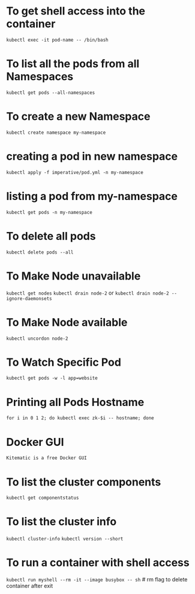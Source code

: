 # To get shell access into the container 
`kubectl exec -it pod-name -- /bin/bash`

# To list all the pods from all Namespaces
`kubectl get pods --all-namespaces`

# To create a new Namespace 
`kubectl create namespace my-namespace`

# creating a pod in new namespace
`kubectl apply -f imperative/pod.yml -n my-namespace`

# listing a pod from my-namespace
`kubectl get pods -n my-namespace`

# To delete all pods
`kubectl delete pods --all`

# To Make Node unavailable 
`kubectl get nodes`
`kubectl drain node-2` or `kubectl drain node-2 --ignore-daemonsets`

# To Make Node available 
`kubectl uncordon node-2`

# To Watch Specific Pod
`kubectl get pods -w -l app=website`

# Printing all Pods Hostname
`for i in 0 1 2; do kubectl exec zk-$i -- hostname; done`

# Docker GUI 
`Kitematic is a free Docker GUI`

# To list the cluster components
`kubectl get componentstatus`

# To list the cluster info
`kubectl cluster-info`
`kubectl version --short`

# To run a container with shell access
`kubectl run myshell --rm -it --image busybox -- sh`  # rm flag to delete container after exit
